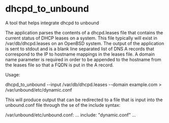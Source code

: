 # dhcpd_to_unbound
A tool that helps integrate dhcpd to unbound

The application parses the contents of a dhcpd.leases file that contains the current status of DHCP leases on a system.  This file typically will exist in /var/db/dhcpd.leases on an OpenBSD system.  The output of the application is sent to stdout and is a blank line separated list of DNS A records that correspond to the IP to hostname mappings in the leases file.  A domain name parameter is required in order to be appended to the hostname from the leases file so that a FQDN is put in the A record.

Usage:

dhcpd_to_unbound --input /var/db/dhcpd.leases --domain example.com > /var/unbound/etc/dynamic.conf

This will produce output that can be redirected to a file that is input into the unbound.conf file through the se of the include syntax:

/var/unbound/etc/unbound.conf:
...
include: "dynamic.conf"
...

